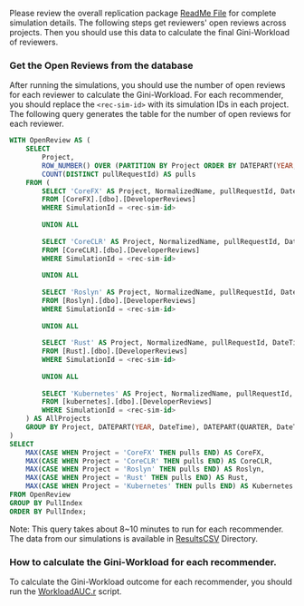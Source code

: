 Please review the overall replication package [ReadMe File](../README.md) for complete simulation details. The following steps get reviewers' open reviews across projects. Then you should use this data to calculate the final Gini-Workload of reviewers.

### Get the Open Reviews from the database

After running the simulations, you should use the number of open reviews for each reviewer to calculate the Gini-Workload. For each recommender, you should replace the ``` <rec-sim-id> ``` with its simulation IDs in each project. The following query generates the table for the number of open reviews for each reviewer.

```SQL
WITH OpenReview AS (
    SELECT
        Project,
        ROW_NUMBER() OVER (PARTITION BY Project ORDER BY DATEPART(YEAR, DateTime), DATEPART(QUARTER, DateTime), NormalizedName) AS PullIndex,
        COUNT(DISTINCT pullRequestId) AS pulls
    FROM (
        SELECT 'CoreFX' AS Project, NormalizedName, pullRequestId, DateTime
        FROM [CoreFX].[dbo].[DeveloperReviews]
        WHERE SimulationId = <rec-sim-id>
        
        UNION ALL
        
        SELECT 'CoreCLR' AS Project, NormalizedName, pullRequestId, DateTime
        FROM [CoreCLR].[dbo].[DeveloperReviews]
        WHERE SimulationId = <rec-sim-id>
        
        UNION ALL
        
        SELECT 'Roslyn' AS Project, NormalizedName, pullRequestId, DateTime
        FROM [Roslyn].[dbo].[DeveloperReviews]
        WHERE SimulationId = <rec-sim-id>
        
        UNION ALL
        
        SELECT 'Rust' AS Project, NormalizedName, pullRequestId, DateTime
        FROM [Rust].[dbo].[DeveloperReviews]
        WHERE SimulationId = <rec-sim-id>
        
        UNION ALL
        
        SELECT 'Kubernetes' AS Project, NormalizedName, pullRequestId, DateTime
        FROM [kubernetes].[dbo].[DeveloperReviews]
        WHERE SimulationId = <rec-sim-id>
    ) AS AllProjects
    GROUP BY Project, DATEPART(YEAR, DateTime), DATEPART(QUARTER, DateTime), NormalizedName
)
SELECT 
    MAX(CASE WHEN Project = 'CoreFX' THEN pulls END) AS CoreFX,
    MAX(CASE WHEN Project = 'CoreCLR' THEN pulls END) AS CoreCLR,
    MAX(CASE WHEN Project = 'Roslyn' THEN pulls END) AS Roslyn,
    MAX(CASE WHEN Project = 'Rust' THEN pulls END) AS Rust,
    MAX(CASE WHEN Project = 'Kubernetes' THEN pulls END) AS Kubernetes
FROM OpenReview
GROUP BY PullIndex
ORDER BY PullIndex;

```

Note: This query takes about 8~10 minutes to run for each recommender. The data from our simulations is available in [ResultsCSV](../ResultsCSV/WorkloadAUC/Simulated/) Directory.

### How to calculate the Gini-Workload for each recommender.

To calculate the Gini-Workload outcome for each recommender, you should run the [WorkloadAUC.r](WorkloadAUC.R) script. 
